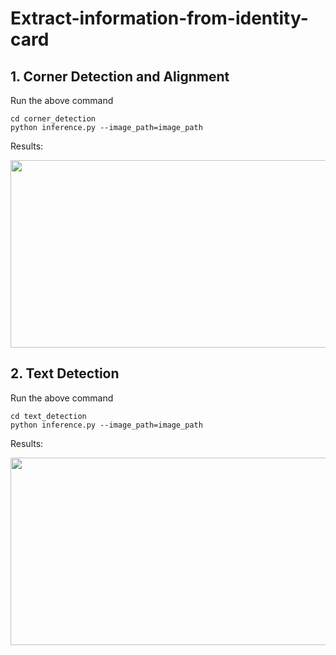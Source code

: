 # Extract-information-from-identity-card

## 1. Corner Detection and Alignment
Run the above command
```
cd corner_detection
python inference.py --image_path=image_path
```
Results:
<p align="center">
  <img width="700" height="300" src="https://user-images.githubusercontent.com/48142689/92223664-fd60b780-eeca-11ea-8e7e-76f93f4ed888.png">
</p>

## 2. Text Detection
Run the above command
```
cd text_detection
python inference.py --image_path=image_path
```
Results:
<p align="center">
  <img width="700" height="300" src="https://user-images.githubusercontent.com/48142689/92224160-a0193600-eecb-11ea-9243-82d02d86812a.png">
</p>
